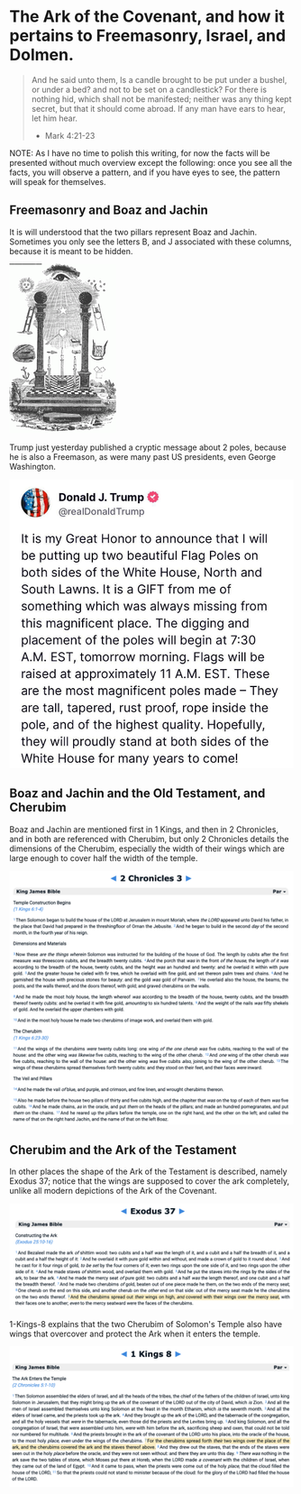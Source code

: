 # The Ark of the Covenant, and how it pertains to Freemasonry, Israel, and Dolmen.

> And he said unto them, Is a candle brought to be put under a bushel, or under
> a bed? and not to be set on a candlestick? For there is nothing hid, which
> shall not be manifested; neither was any thing kept secret, but that it
> should come abroad. If any man have ears to hear, let him hear.
> - Mark 4:21-23

NOTE: As I have no time to polish this writing, for now the facts will be
presented without much overview except the following: once you see all the
facts, you will observe a pattern, and if you have eyes to see, the pattern
will speak for themselves.

## Freemasonry and Boaz and Jachin

It is will understood that the two pillars represent Boaz and Jachin. Sometimes
you only see the letters B, and J associated with these columns, because it is
meant to be hidden.

<img src="./images/freemasonry-boaz-and-jachin.gif"/>

Trump just yesterday published a cryptic message about 2 poles, because he is
also a Freemason, as were many past US presidents, even George Washington.

<img src="./images/trump_jachin_boaz.jpg"/>

## Boaz and Jachin and the Old Testament, and Cherubim

Boaz and Jachin are mentioned first in 1 Kings, and then in 2 Chronicles, and
in both are referenced with Cherubim, but only 2 Chronicles details the
dimensions of the Cherubim, especially the width of their wings which are large
enough to cover half the width of the temple.

<img src="./images/2-chronicles-3.png"/>

## Cherubim and the Ark of the Testament

In other places the shape of the Ark of the Testament is described, namely
Exodus 37; notice that the wings are supposed to cover the ark completely,
unlike all modern depictions of the Ark of the Covenant.

<img src="./images/exodus-37.png"/>

1-Kings-8 explains that the two Cherubim of Solomon's Temple also have wings
that overcover and protect the Ark when it enters the temple.

<img src="./images/1-kings-8.png"/>

